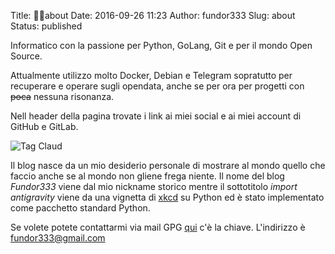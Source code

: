 Title: 🤵🏻about
Date: 2016-09-26 11:23
Author: fundor333
Slug: about
Status: published

Informatico con la passione per Python, GoLang, Git e per il mondo Open Source.

Attualmente utilizzo molto Docker, Debian e Telegram sopratutto per recuperare e
operare sugli opendata, anche se per ora per progetti con ~~poca~~ nessuna
risonanza.

Nell header della pagina trovate i link ai miei social e ai miei account di GitHub e GitLab.

![Tag Claud](../images/WordCloud.png)

Il blog nasce da un mio desiderio personale di mostrare al mondo quello che faccio anche se al mondo non gliene frega niente.
Il nome del blog *Fundor333* viene dal mio nickname storico mentre il
sottotitolo *import antigravity* viene da una vignetta di
[xkcd](http://xkcd.com/353/) su Python ed è stato implementato come pacchetto standard Python.

Se volete potete contattarmi via mail GPG
[qui](https://keybase.io/fundor333/key.asc) c'è la chiave. L'indirizzo è
fundor333@gmail.com
